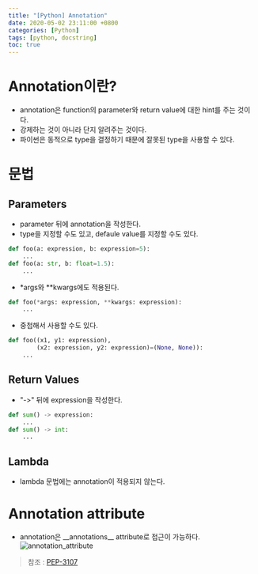 ```yaml
---
title: "[Python] Annotation"
date: 2020-05-02 23:11:00 +0800
categories: [Python]
tags: [python, docstring]
toc: true
---
```


# Annotation이란?
* annotation은 function의 parameter와 return value에 대한 hint를 주는 것이다.
* 강제하는 것이 아니라 단지 알려주는 것이다.
* 파이썬은 동적으로 type을 결정하기 때문에 잘못된 type을 사용할 수 있다.

# 문법
## Parameters
* parameter 뒤에 annotation을 작성한다.
* type을 지정할 수도 있고, defaule value를 지정할 수도 있다.
```python
def foo(a: expression, b: expression=5):
    ...
def foo(a: str, b: float=1.5):
    ...
```

* *args와 **kwargs에도 적용된다.
```python
def foo(*args: expression, **kwargs: expression):
    ...
```

* 중첩해서 사용할 수도 있다.
```python
def foo((x1, y1: expression),
        (x2: expression, y2: expression)=(None, None)):
    ...
```

## Return Values
* "->" 뒤에 expression을 작성한다.
```python
def sum() -> expression:
    ...
def sum() -> int:
    ...
```

## Lambda
* lambda 문법에는 annotation이 적용되지 않는다.

# Annotation attribute
* annotation은 \_\_annotations__ attribute로 접근이 가능하다.  
![annotation_attribute](/images/python/annotation_attribute.png)

> 참조 : <a href="https://www.python.org/dev/peps/pep-3107/#grammar" target="_blank">PEP-3107</a>
